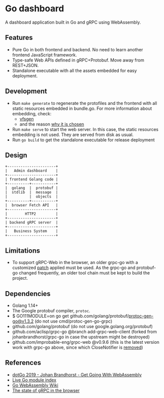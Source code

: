 # Go dashboard

A dashboard application built in Go and gRPC using WebAssembly.

## Features

* Pure Go in both frontend and backend. No need to learn another frontend JavaScript framework.
* Type-safe Web APIs defined in gRPC+Protobuf. Move away from REST+JSON.
* Standalone executable with all the assets embedded for easy deployment.

## Development

* Run `make generate` to regenerate the protofiles and the frontend with all static resources embedded in bundle.go. For more information about embedding, check:
  - [vfsgen](https://github.com/shurcooL/vfsgen)
  - and the reason [why it is chosen](https://tech.townsourced.com/post/embedding-static-files-in-go/)
* Run `make serve` to start the web server. In this case, the static resources embedding is not used. They are served from disk as usual.
* Run `go build` to get the standalone executable for release deployment

## Design

```
+----------------------+
|   Admin dashboard    |
+----------------------+
| frontend Golang code |
+----------+-----------+
|  golang  |  protobuf |
|  stdlib  |  message  |
|          |  objects  |
+----------+-----------+
|  browser Fetch API   |
+----------------------+
|        HTTP2         |
+----------------------+
| backend gRPC server  |
+----------------------+
|   Business System    |
+----------------------+
```

## Limitations

* To support gRPC-Web in the browser, an older grpc-go with a customized [patch](https://github.com/grpc/grpc-go/pull/2174) applied must be used. As the grpc-go and protobuf-go changed frequently, an older tool chain must be kept to build the project.

## Dependencies

* Golang 1.14+
* The Google protobuf compiler, `protoc`.
* $ GO111MODULE=on go get github.com/golang/protobuf/protoc-gen-go@v1.3.2 (do not use cmd/protoc-gen-go-grpc)
* github.com/golang/protobuf (do not use google.golang.org/protobuf)
* github.com/aclisp/grpc-go @branch add-grpc-web-client (forked from johanbrandhorst/grpc-go in case the upstream might be destroyed)
* github.com/improbable-eng/grpc-web @v0.9.6 (this is the latest version work with grpc-go above, since which CloseNotifier is [removed](https://github.com/improbable-eng/grpc-web/pull/478))

## References

* [dotGo 2019 - Johan Brandhorst - Get Going With WebAssembly](https://youtu.be/osVHH7rjpxs?t=773)
* [Live Go module index](https://dmitri.shuralyov.com/projects/live-module-index/)
* [Go WebAssembly Wiki](https://github.com/golang/go/wiki/WebAssembly)
* [The state of gRPC in the browser](https://grpc.io/blog/state-of-grpc-web/)

